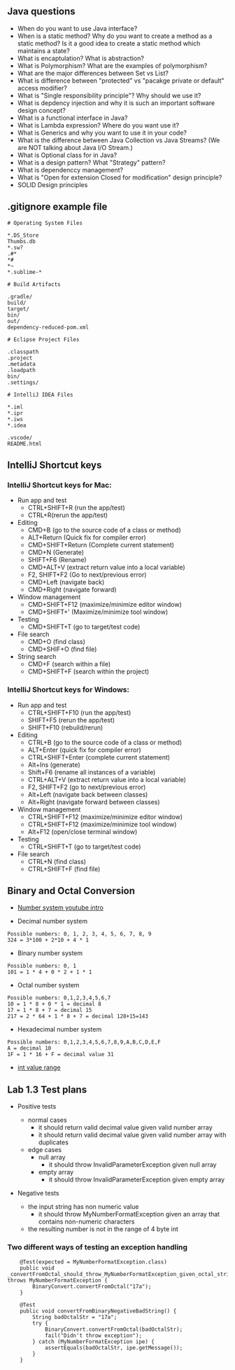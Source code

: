 ## Java questions 

- When do you want to use Java interface?
- When is a static method?  Why do you want to create a method as a static method? Is it a good idea to create a static method which maintains a state?
- What is encaptulation? What is abstraction?
- What is Polymorphism? What are the examples of polymorphism?
- What are the major differences between Set vs List?
- What is difference between "protected" vs "pacakge private or default" access modifier?
- What is "Single responsibility principle"? Why should we use it?
- What is depdency injection and why it is such an important software design concept?
- What is a functional interface in Java?
- What is Lambda expression? Where do you want use it?
- What is Generics and why you want to use it in your code?
- What is the difference between Java Collection vs Java Streams? (We are NOT talking about Java I/O Stream.)
- What is Optional class for in Java?
- What is a design pattern? What "Strategy" pattern?
- What is dependenccy management?
- What is "Open for extension Closed for modification" design principle?
- SOLID Design principles

## .gitignore example file

```
# Operating System Files

*.DS_Store
Thumbs.db
*.sw?
.#*
*#
*~
*.sublime-*

# Build Artifacts

.gradle/
build/
target/
bin/
out/
dependency-reduced-pom.xml

# Eclipse Project Files

.classpath
.project
.metadata
.loadpath
bin/
.settings/

# IntelliJ IDEA Files

*.iml
*.ipr
*.iws
*.idea

.vscode/
README.html
```

## IntelliJ Shortcut keys

### IntelliJ Shortcut keys for Mac:

- Run app and test
  - CTRL+SHIFT+R (run the app/test)
  - CTRL+R(rerun the app/test)
- Editing
  - CMD+B (go to the source code of a class or method)
  - ALT+Return (Quick fix for compiler error)
  - CMD+SHIFT+Return (Complete current statement)
  - CMD+N (Generate)
  - SHIFT+F6 (Rename)
  - CMD+ALT+V (extract return value into a local variable)
  - F2, SHIFT+F2 (Go to next/previous error)
  - CMD+Left (navigate back)
  - CMD+Right (navigate forward)
- Window management
  - CMD+SHIFT+F12 (maximize/minimize editor window)
  - CMD+SHIFT+' (Maximize/minimize tool window)
- Testing
  - CMD+SHIFT+T (go to target/test code)
- File search
  - CMD+O (find class)
  - CMD+SHIF+O (find file)
- String search
  - CMD+F (search within a file)
  - CMD+SHIFT+F (search within the project)

### IntelliJ Shortcut keys for Windows:

- Run app and test
  - CTRL+SHIFT+F10 (run the app/test)
  - SHIFT+F5 (rerun the app/test)
  - SHIFT+F10 (rebuild/rerun)
- Editing
  - CTRL+B (go to the source code of a class or method)
  - ALT+Enter (quick fix for compiler error)
  - CTRL+SHIFT+Enter (complete current statement)
  - Alt+Ins (generate)
  - Shift+F6 (rename all instances of a variable)
  - CTRL+ALT+V (extract return value into a local variable)
  - F2, SHIFT+F2 (go to next/previous error)
  - Alt+Left (navigate back between classes)
  - Alt+Right (navigate forward between classes)
- Window management
  - CTRL+SHIFT+F12 (maximize/minimize editor window)
  - CTRL+SHIFT+F12 (maximize/minimize tool window)
  - Alt+F12 (open/close terminal window)
- Testing
  - CTRL+SHIFT+T (go to target/test code)
- File search
  - CTRL+N (find class)
  - CTRL+SHIFT+F (find file)

## Binary and Octal Conversion

- [Number system youtube intro](https://www.youtube.com/watch?v=FFDMzbrEXaE&ab_channel=TheOrganicChemistryTutor)

- Decimal number system

```
Possible numbers: 0, 1, 2, 3, 4, 5, 6, 7, 8, 9
324 = 3*100 + 2*10 + 4 * 1
```

- Binary number system

```
Possible numbers: 0, 1
101 = 1 * 4 + 0 * 2 + 1 * 1 
```

- Octal number system

```
Possible numbers: 0,1,2,3,4,5,6,7
10 = 1 * 8 + 0 * 1 = decimal 8
17 = 1 * 8 + 7 = decimal 15
217 = 2 * 64 + 1 * 8 + 7 = decimal 128+15=143
```

- Hexadecimal number system

```
Possible numbers: 0,1,2,3,4,5,6,7,8,9,A,B,C,D,E,F
A = decimal 10
1F = 1 * 16 + F = decimal value 31
```

- [int value range](https://www.i-programmer.info/ebooks/modern-java/5423-java-data-types-numeric-data.html#:~:text=128%20to%20127-,short%202%20bytes%20%2D32%2C768%20to%2032%2C767,4%20bytes%207%20decimal%20digits) 


## Lab 1.3 Test plans

- Positive tests
  - normal cases
    - it should return valid decimal value given valid number array
    - it should return valid decimal value given valid number array with duplicates
  - edge cases
    - null array
      - it should throw InvalidParameterException given null array
    - empty array
      - it should throw InvalidParameterException given empty array

- Negative tests
  - the input string has non numeric value
    - it should throw MyNumberFormatException given an array that contains non-numeric characters
  - the resulting number is not in the range of 4 byte int

### Two different ways of testing an exception handling

```
    @Test(expected = MyNumberFormatException.class)
    public void _convertFromOctal_should_throw_MyNumberFormatException_given_octal_string_with_non_number_chars() throws MyNumberFormatException {
        BinaryConvert.convertFromOctal("17a");
    }

    @Test
    public void convertFromBinaryNegativeBadString() {
        String badOctalStr = "17a";
        try {
            BinaryConvert.convertFromOctal(badOctalStr);
            fail("Didn't throw exception");
        } catch (MyNumberFormatException ipe) {
            assertEquals(badOctalStr, ipe.getMessage());
        }
    }
```

